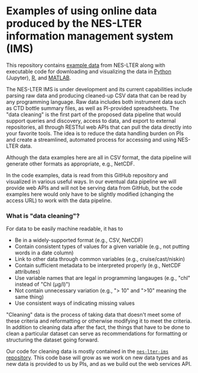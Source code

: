 # Examples of using online data produced by the NES-LTER information management system (IMS)

This repository contains [example data](data) from NES-LTER along with executable code for downloading and visualizing the data in [Python](notebooks) (Jupyter), [R](R), and [MATLAB](MATLAB).

The NES-LTER IMS is under development and its current capabilities include parsing raw data and producing cleaned-up CSV data that can be read by any programming language. Raw data includes both instrument data such as CTD bottle summary files, as well as PI-provided spreadsheets. The "data cleaning" is the first part of the proposed data pipeline that would support queries and discovery, access to data, and export to external repositories, all through RESTful web APIs that can pull the data directly into your favorite tools. The idea is to reduce the data handling burden on PIs and create a streamlined, automated process for accessing and using NES-LTER data.

Although the data examples here are all in CSV format, the data pipeline will generate other formats as appropriate, e.g., NetCDF.

In the code examples, data is read from this GitHub repository and visualized in various useful ways. In our eventual data pipeline we will provide web APIs and will not be serving data from GitHub, but the code examples here would only have to be slightly modified (changing the access URL) to work with the data pipeline.

### What is "data cleaning"?

For data to be easily machine readable, it has to
* Be in a widely-supported format (e.g., CSV, NetCDF)
* Contain consistent types of values for a given variable (e.g., not putting words in a date column)
* Link to other data through common variables (e.g., cruise/cast/niskin)
* Contain sufficient metadata to be interpreted properly (e.g., NetCDF attributes)
* Use variable names that are legal in programming langauges (e.g., "chl" instead of "Chl (μg/l)")
* Not contain unnecessary variation (e.g., "> 10" and ">10" meaning the same thing)
* Use consistent ways of indicating missing values

"Cleaning" data is the process of taking data that doesn't meet some of these criteria and reformatting or otherwise modifying it to meet the criteria. In addition to cleaning data after the fact, the things that have to be done to clean a particular dataset can serve as recommendations for formatting or structuring the dataset going forward.

Our code for cleaning data is mostly contained in the [`nes-lter-ims` repository](https://github.com/nes-lter-ims). This code base will grow as we work on new data types and as new data is provided to us by PIs, and as we build out the web services API.
